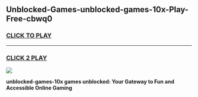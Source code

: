 
## Unblocked-Games-unblocked-games-10x-Play-Free-cbwq0
<h3>
<a href="https://premium76.site?title=unblocked-games-10x&ref=15A">CLICK TO PLAY</a></h3>
<hr>

<h3>
<a href="https://premium76.site?title=unblocked-games-10x&ref=15A">CLICK 2 PLAY</a>
  
</h3>

<a href="https://premium76.site?title=unblocked-games-10x&ref=15A"><img src="https://clearcache.store/games.png"></a>


**unblocked-games-10x games unblocked: Your Gateway to Fun and Accessible Online Gaming**

